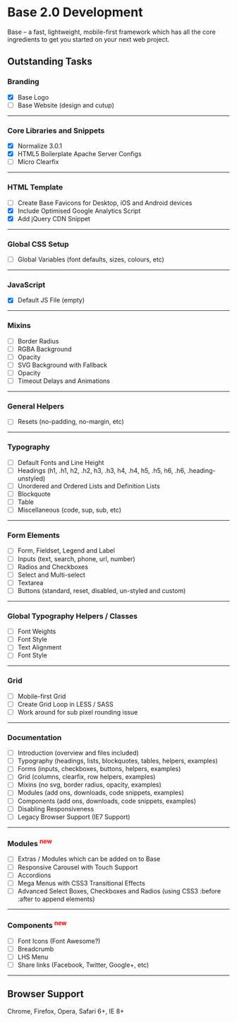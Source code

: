 # Base 2.0 Development
Base – a fast, lightweight, mobile-first framework which has all the core ingredients to get you started on your next web project.

## Outstanding Tasks

### Branding
- [x] Base Logo
- [ ] Base Website (design and cutup)

* * *

### Core Libraries and Snippets
- [x] Normalize 3.0.1
- [x] HTML5 Boilerplate Apache Server Configs
- [ ] Micro Clearfix

* * *

### HTML Template
- [ ] Create Base Favicons for Desktop, iOS and Android devices
- [x] Include Optimised Google Analytics Script
- [x] Add jQuery CDN Snippet

* * *

### Global CSS Setup
- [ ] Global Variables (font defaults, sizes, colours, etc)

* * *

### JavaScript
- [x] Default JS File (empty)


* * *

### Mixins
- [ ] Border Radius
- [ ] RGBA Background
- [ ] Opacity
- [ ] SVG Background with Fallback
- [ ] Opacity
- [ ] Timeout Delays and Animations

* * *

### General Helpers
- [ ] Resets (no-padding, no-margin, etc)

* * *

### Typography
- [ ] Default Fonts and Line Height
- [ ] Headings (h1, .h1, h2, .h2, h3, .h3, h4, .h4, h5, .h5, h6, .h6, .heading-unstyled)
- [ ] Unordered and Ordered Lists and Definition Lists
- [ ] Blockquote
- [ ] Table
- [ ] Miscellaneous (code, sup, sub, etc)

* * *

### Form Elements
- [ ] Form, Fieldset, Legend and Label
- [ ] Inputs (text, search, phone, url, number)
- [ ] Radios and Checkboxes
- [ ] Select and Multi-select
- [ ] Textarea
- [ ] Buttons (standard, reset, disabled, un-styled and custom)

* * *

### Global Typography Helpers / Classes
- [ ] Font Weights
- [ ] Font Style
- [ ] Text Alignment
- [ ] Font Style

* * *

### Grid
- [ ] Mobile-first Grid
- [ ] Create Grid Loop in LESS / SASS
- [ ] Work around for sub pixel rounding issue

* * *

### Documentation
- [ ] Introduction (overview and files included)
- [ ] Typography (headings, lists, blockquotes, tables, helpers, examples)
- [ ] Forms (inputs, checkboxes, buttons, helpers, examples)
- [ ] Grid (columns, clearfix, row helpers, examples)
- [ ] Mixins (no svg, border radius, opacity, examples)
- [ ] Modules (add ons, downloads, code snippets, examples)
- [ ] Components (add ons, downloads, code snippets, examples)
- [ ] Disabling Responsiveness
- [ ] Legacy Browser Support (IE7 Support)

* * *

### Modules <sup style="color: red;">new</sup>
- [ ] Extras / Modules which can be added on to Base
- [ ] Responsive Carousel with Touch Support
- [ ] Accordions
- [ ] Mega Menus with CSS3 Transitional Effects
- [ ] Advanced Select Boxes, Checkboxes and Radios (using CSS3 :before :after to append elements)

* * *

### Components <sup style="color: red;">new</sup>
- [ ] Font Icons (Font Awesome?)
- [ ] Breadcrumb
- [ ] LHS Menu
- [ ] Share links (Facebook, Twitter, Google+, etc)

* * *

## Browser Support
Chrome, Firefox, Opera, Safari 6+, IE 8+
